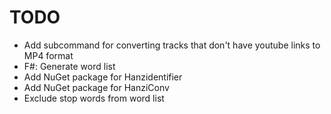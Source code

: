 # TODO

- Add subcommand for converting tracks that don't have youtube links to MP4 format
- F#: Generate word list
- Add NuGet package for Hanzidentifier
- Add NuGet package for HanziConv
- Exclude stop words from word list
